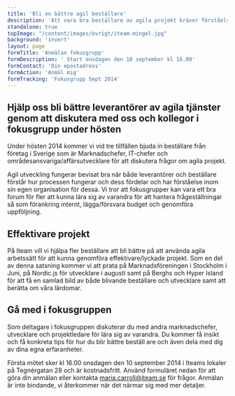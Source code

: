 ```yaml
---
title: 'Bli en bättre agil beställare'
description: 'Att vara bra beställare av agila projekt kräver förståelse för processen. Vi har under hösten 2014 ett antal fokustillfällen kring detta ämne.'
standalone: true
topImage: "/content/images/ovrigt/iteam-mingel.jpg"
background: 'invert'
layout: page
formTitle: 'Anmälan fokusgrupp'
formDescription: ' Start onsdagen den 10 september kl 16.00'
formContact: 'Din epostadress'
formAction: 'Anmäl mig'
formTracking: 'Fokusgrupp Sept 2014'
---
```


## Hjälp oss bli bättre leverantörer av agila tjänster genom att diskutera med oss och kollegor i fokusgrupp under hösten
Under hösten 2014 kommer vi vid tre tillfällen bjuda in beställare från företag i Sverige som är Marknadschefer, IT-chefer och områdesansvariga/affärsutvecklare för att diskutera frågor om agila projekt.

Agil utveckling fungerar bevisat bra när både leverantörer och beställare förstår hur processen fungerar och dess fördelar och har förståelse inom sin egen organisation för dessa. Vi tror att fokusgrupper kan vara ett bra forum för fler att kunna lära sig av varandra för att hantera frågeställningar så som förankring internt, lägga/försvara budget och genomföra uppföljning. 

## Effektivare projekt
På Iteam vill vi hjälpa fler beställare att bli bättre på att använda agila arbetssätt för att kunna genomföra effektivare/lyckade projekt. Som en del av denna satsning kommer vi att prata på Marknadsföreningen i Stockholm i Juni, på Nordic.js för utvecklare i augusti samt på Berghs och Hyper Island för att få en samlad bild av både blivande beställare och utvecklare samt att berätta om våra lärdomar.

## Gå med i fokusgruppen
Som deltagare i fokusgruppen diskuterar du med andra marknadschefer, utvecklare och projektledare för lära sig av varandra. Du kommer få insikt och få konkreta tips för hur du blir bättre beställ are och även dela med dig av dina egna erfaranheter. 

Första mötet sker kl 16.00 onsdagen den 10 september 2014 i Iteams lokaler på Tegnérgatan 28 och är kostnadsfritt.
Använd formuläret nedan för att göra din anmälan eller kontakta [maria.carroll@iteam.se](mailto:maria.carroll@iteam.se) för frågor. Anmälan är inte bindande, vi återkommer när det närmar sig med mer detaljer.


